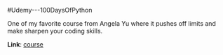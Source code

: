#Udemy---100DaysOfPython

One of my favorite course from Angela Yu where it pushes off limits and make sharpen your coding skills.

**Link**: [course](https://www.udemy.com/course/100-days-of-code/)


